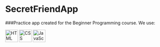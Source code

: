 # SecretFriendApp
###Practice app created for the Beginner Programming course.
We use:

<img src="https://cdn.jsdelivr.net/gh/devicons/devicon/icons/html5/html5-original.svg" width="40" height="40" alt="HTML" />
<img src="https://cdn.jsdelivr.net/gh/devicons/devicon/icons/css3/css3-original.svg" width="40" height="40" alt="CSS" />
<img src="https://cdn.jsdelivr.net/gh/devicons/devicon/icons/javascript/javascript-original.svg" width="40" height="40" alt="JavaScript" />



